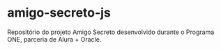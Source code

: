 # amigo-secreto-js
Repositório do projeto Amigo Secreto desenvolvido durante o Programa ONE, parceria de Alura + Oracle.
